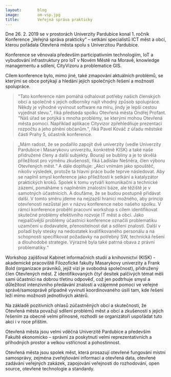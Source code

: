 ```yaml
---
layout:       blog
image:        om-vsp.jpg
title:        Veřejná správa prakticky
---
```


Dne 26. 2. 2019 se v prostorách Univerzity Pardubice konal 1. ročník Konference „Veřejná
správa prakticky“ – setkání specialistů ICT měst a obcí, kterou pořádala Otevřená města spolu
s Univerzitou Pardubice.

 <!--more-->
 
Konference se věnovala především participativním technologiím, IoT a vybudování
infrastruktury pro IoT v Novém Městě na Moravě, knowledge managementu a sdílení,
CityVizoru a problematice GIS.

Cílem konference bylo, mimo jiné, také zmapování aktuálních problémů, se kterými se obce
potýkají a hledání jejich společných řešení a možností spolupráce.

> &quot;Tato konference nám pomáhá odhalovat potřeby našich členských obcí a společně s jejich
> odborníky najít vhodný způsob spolupráce. Někdy je výhodné vyvinout software na míru,
> jindy je lepší cestou vyjednat slevu.&quot;, říká předseda spolku Otevřená města Ondřej Profant.
> &quot;Náš úřad se potýká s mnoha problémy, se kterými mohou Otevřená města pomoci. Například
> aplikace Cityvizor zpřehledňuje prezentaci rozpočtu a jeho plnění občanům.&quot;, říká Pavel
> Kováč z úřadu městské části Prahy 5, účastník konference.

> „Mám radost, že se podařilo zapojit dvě univerzity (vedle Univerzity Pardubice i Masarykovu
> univerzitu, konkrétně KISK) a také naše přidružené členy a další subjekty. Bourají se bubliny
> a je to skvělá příležitost pro výměnu zkušeností, říká Ladislav Nešněra, člen výboru
> Otevřených měst.“ A dále doplňuje: „Akci vnímám jako spouštěč, nikoliv výsledek, protože ta
> hlavní práce bude teprve následovat. Aby se naplnil smysl konference jako příležitosti k
> setkání a katalyzátor praktických kroků. Spolek k tomu vytváří komunikační a technické
> zázemí, pomáháme s naplněním znalostní báze, ale těžiště je v samotných účastnících. A
> doufáme, že se budou postupně přidávat další. V tomto směru jdeme na nejzazší hranici
> možného, aby princip otevřenosti nezůstal jen v názvu konference nebo našeho spolku.
> V rámci konference proběhl pracovní workshop s cílem identifikovat skutečné problémy
> efektivního rozvoje IT měst a obcí. Jako nejpalčivější problémy účastníci konference označili
> problematiku uzamčení u dodavatele, přenositelnost dat a sdílení znalostí. Další v pořadí byly
> stesky na nedostatek kvalifikovaného personálu a na schopnosti specifikovat požadavky na
> potřebný SW, technická řešení a dlouhodobé strategie. Výrazně byla také patrná obava z
> právní problematiky.“

Workshop zajišťoval Kabinet informačních studií a knihovnictví (KISK) - akademické
pracoviště Filozofické fakulty Masarykovy univerzity a Frank Bold (organizace právníků,
jejíž vizí je svobodná společnost), přidružený člen Otevřených měst. Z identifikovaných čtyř
desítek palčivých témat měli sami účastníci na dobrou třetinu odpověď, což jen podtrhuje
smysl a důležitost intenzivního předávání znalostí a vzájemné pomoci ve veřejné
správě/samosprávě případně vyvinutí koordinovaného úsilí tam, kde řešení leží mimo
možnosti jednotlivých aktérů.

Na základě pozitivních ohlasů zúčastněných obcí a skutečnosti, že Otevřená města považují
sdílení problémů měst a obcí a zkušeností s jejich řešením za obecně velmi přínosné, rozhodli
se organizátoři uspořádat tuto akci i v roce příštím.

Otevřená města jsou velmi vděčná Univerzitě Pardubice a především Fakultě ekonomicko
– správní za poskytnutí velmi reprezentativních a příhodných prostor a velkou vstřícnost a
pohostinnost.

Otevřená města jsou spolek měst, která prosazují otevřené fungování místní samosprávy,
zejména zveřejňování informací a otevřená data, otevřené zadávání veřejných zakázek,
zapojování veřejnosti do rozhodování, open source, otevřené technologie a standardy.
